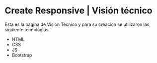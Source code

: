 # Create Responsive | Visión técnico

Esta es la pagina de Visión Técnico y para su creacion se utilizaron las siguiente tecnologias:

- HTML
- CSS
- JS
- Bootstrap

